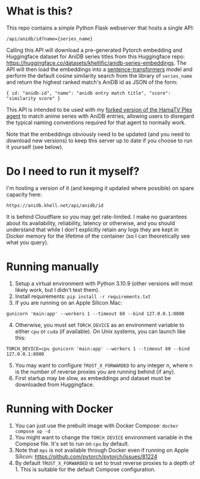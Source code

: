 # What is this?
This repo contains a simple Python Flask webserver that hosts a single API:
```
/api/anidb/id?name={series_name}
```

Calling this API will download a pre-generated Pytorch embedding and Huggingface dataset for AniDB series titles from this Huggingface repo: https://huggingface.co/datasets/khellific/anidb-series-embeddings. The API will then load the embeddings into a [sentence-transformers](https://www.sbert.net/) model and perform the default cosine similarity search from the library of `series_name` and return the highest ranked match's AniDB id as JSON of the form:

```
{ id: "anidb-id", "name": "anidb entry match title", "score": "similarity score" }
```

This API is intended to be used with my [forked version of the HamaTV Plex agent](https://github.com/khell/Hama.bundle) to match anime series with AniDB entries, allowing users to disregard the typical naming conventions required for that agent to normally work.

Note that the embeddings obviously need to be updated (and you need to download new versions) to keep this server up to date if you choose to run it yourself (see below).

# Do I need to run it myself?
I'm hosting a version of it (and keeping it updated where possible) on spare capacity here:
```
https://anidb.khell.net/api/anidb/id
```
It is behind Cloudflare so you may get rate-limited. I make no guarantees about its availability, reliability, latency or otherwise, and you should understand that while I don't explicitly retain any logs they are kept in Docker memory for the lifetime of the container (so I can theoretically see what you query).

# Running manually
1. Setup a virtual environment with Python 3.10.9 (other versions will most likely work, but I didn't test them).
2. Install requirements: `pip install -r requirements.txt`
3. If you are running on an Apple Silicon Mac: 
```
gunicorn 'main:app' --workers 1 --timeout 60 --bind 127.0.0.1:8080
```
4. Otherwise, you must set `TORCH_DEVICE` as an environment variable to either `cpu` or `cuda` (if available). On Unix systems, you can launch like this:
```
TORCH_DEVICE=cpu gunicorn 'main:app' --workers 1 --timeout 60 --bind 127.0.0.1:8080
```
5. You may want to configure `TRUST_X_FORWARDED` to any integer n, where n is the number of reverse proxies you are running behind (if any).
6. First startup may be slow, as embeddings and dataset must be downloaded from Huggingface.

# Running with Docker
1. You can just use the prebuilt image with Docker Compose: `docker compose up -d`
2. You might want to change the `TORCH_DEVICE` environment variable in the Compose file. It's set to run on `cpu` by default.
3. Note that `mps` is not available through Docker even if running on Apple Silicon: https://github.com/pytorch/pytorch/issues/81224
4. By default `TRUST_X_FORWARDED` is set to trust reverse proxies to a depth of 1. This is suitable for the default Compose configuration.